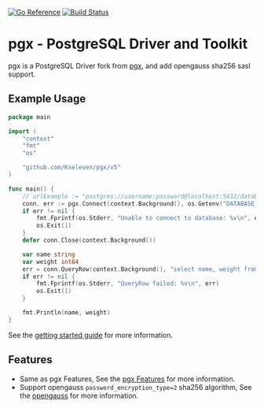 [![Go Reference](https://pkg.go.dev/badge/github.com/jackc/pgx/v5.svg)](https://pkg.go.dev/github.com/jackc/pgx/v5)
[![Build Status](https://github.com/jackc/pgx/actions/workflows/ci.yml/badge.svg)](https://github.com/jackc/pgx/actions/workflows/ci.yml)

# pgx - PostgreSQL Driver and Toolkit

pgx is a PostgreSQL Driver fork from [pgx](https://github.com/jackc/pgx), and add opengauss sha256 sasl support.

## Example Usage

```go
package main

import (
	"context"
	"fmt"
	"os"

	"github.com/Kseleven/pgx/v5"
)

func main() {
	// urlExample := "postgres://username:password@localhost:5432/database_name"
	conn, err := pgx.Connect(context.Background(), os.Getenv("DATABASE_URL"))
	if err != nil {
		fmt.Fprintf(os.Stderr, "Unable to connect to database: %v\n", err)
		os.Exit(1)
	}
	defer conn.Close(context.Background())

	var name string
	var weight int64
	err = conn.QueryRow(context.Background(), "select name, weight from widgets where id=$1", 42).Scan(&name, &weight)
	if err != nil {
		fmt.Fprintf(os.Stderr, "QueryRow failed: %v\n", err)
		os.Exit(1)
	}

	fmt.Println(name, weight)
}
```

See the [getting started guide](https://github.com/jackc/pgx/wiki/Getting-started-with-pgx) for more information.

## Features

* Same as pgx Features, See the [pgx Features](https://github.com/jackc/pgx?tab=readme-ov-file#features) for more information.
* Support opengauss `password_encryption_type=2` sha256 algorithm, See the [opengauss](https://docs.opengauss.org/zh/docs/5.0.0/docs/DatabaseAdministrationGuide/%E8%AE%BE%E7%BD%AE%E5%AF%86%E7%A0%81%E5%AE%89%E5%85%A8%E7%AD%96%E7%95%A5.html) for more information.

